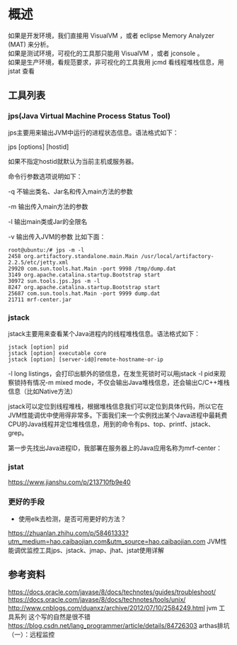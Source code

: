 # 概述

如果是开发环境，我们直接用 VisualVM ，或者 eclipse Memory Analyzer (MAT) 来分析。  
如果是测试环境，可视化的工具那只能用 VisualVM ，或者 jconsole 。  
如果是生产环境，看规范要求，非可视化的工具我用 jcmd 看线程堆栈信息，用 jstat 查看

## 工具列表

### jps(Java Virtual Machine Process Status Tool)

jps主要用来输出JVM中运行的进程状态信息。语法格式如下：

jps [options] [hostid]

如果不指定hostid就默认为当前主机或服务器。

命令行参数选项说明如下：

-q 不输出类名、Jar名和传入main方法的参数

-m 输出传入main方法的参数

-l 输出main类或Jar的全限名

-v 输出传入JVM的参数
比如下面：

```{}
root@ubuntu:/# jps -m -l
2458 org.artifactory.standalone.main.Main /usr/local/artifactory-2.2.5/etc/jetty.xml
29920 com.sun.tools.hat.Main -port 9998 /tmp/dump.dat
3149 org.apache.catalina.startup.Bootstrap start
30972 sun.tools.jps.Jps -m -l
8247 org.apache.catalina.startup.Bootstrap start
25687 com.sun.tools.hat.Main -port 9999 dump.dat
21711 mrf-center.jar
```

### jstack

jstack主要用来查看某个Java进程内的线程堆栈信息。语法格式如下：

```{}
jstack [option] pid
jstack [option] executable core
jstack [option] [server-id@]remote-hostname-or-ip
```

-l long listings，会打印出额外的锁信息，在发生死锁时可以用jstack -l pid来观察锁持有情况-m mixed mode，不仅会输出Java堆栈信息，还会输出C/C++堆栈信息（比如Native方法）

jstack可以定位到线程堆栈，根据堆栈信息我们可以定位到具体代码，所以它在JVM性能调优中使用得非常多。下面我们来一个实例找出某个Java进程中最耗费CPU的Java线程并定位堆栈信息，用到的命令有ps、top、printf、jstack、grep。

第一步先找出Java进程ID，我部署在服务器上的Java应用名称为mrf-center：

### jstat

https://www.jianshu.com/p/213710fb9e40

### 更好的手段

- 使用elk去检测，是否可用更好的方法？

https://zhuanlan.zhihu.com/p/58461333?utm_medium=hao.caibaojian.com&utm_source=hao.caibaojian.com JVM性能调优监控工具jps、jstack、jmap、jhat、jstat使用详解

## 参考资料

https://docs.oracle.com/javase/8/docs/technotes/guides/troubleshoot/  
https://docs.oracle.com/javase/8/docs/technotes/tools/unix/  
http://www.cnblogs.com/duanxz/archive/2012/07/10/2584249.html jvm 工具系列 这个写的自然是很不错  
https://blog.csdn.net/lang_programmer/article/details/84726303  arthas排坑（一）：远程监控  